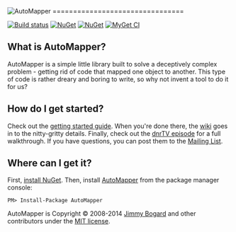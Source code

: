 <img src="https://s3.amazonaws.com/automapper/logo.png" alt="AutoMapper"> 
================================

[![Build status](https://ci.appveyor.com/api/projects/status/q261l3sbokafmx1o/branch/develop?svg=true)](https://ci.appveyor.com/project/jbogard/automapper/branch/develop)
[![NuGet](https://img.shields.io/nuget/dt/AutoMapper.svg)](https://www.nuget.org/packages/AutoMapper/)
[![NuGet](http://img.shields.io/nuget/v/AutoMapper.svg)](https://www.nuget.org/packages/AutoMapper/)
[![MyGet CI](https://img.shields.io/myget/automapperdev/v/AutoMapper.svg)](http://myget.org/gallery/automapperdev)

What is AutoMapper?
--------------------------------
AutoMapper is a simple little library built to solve a deceptively complex problem - getting rid of code that mapped one object to another. This type of code is rather dreary and boring to write, so why not invent a tool to do it for us?

How do I get started?
--------------------------------
Check out the [getting started guide](https://github.com/AutoMapper/AutoMapper/wiki/Getting-started). When you're done there, the [wiki](https://github.com/AutoMapper/AutoMapper/wiki) goes in to the nitty-gritty details. Finally, check out the [dnrTV episode](http://www.dnrtv.com/default.aspx?showNum=155) for a full walkthrough. If you have questions, you can post them to the [Mailing List](http://groups.google.com/group/automapper-users).

Where can I get it?
--------------------------------
First, [install NuGet](http://docs.nuget.org/docs/start-here/installing-nuget). Then, install [AutoMapper](https://www.nuget.org/packages/AutoMapper/) from the package manager console:

    PM> Install-Package AutoMapper

AutoMapper is Copyright &copy; 2008-2014 [Jimmy Bogard](http://jimmybogard.lostechies.com) and other contributors under the [MIT license](LICENSE.txt).
